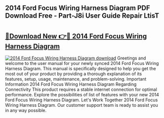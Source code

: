## 2014 Ford Focus Wiring Harness Diagram PDF Download Free - Part-J8i User Guide Repair LtisT

# <h2><a href="http://dfqaxt0.blite.top/?on=2014+Ford+Focus+Wiring+Harness+Diagram">🔗Download New 👉🔴 2014 Ford Focus Wiring Harness Diagram</a></h2>

[![2014 Ford Focus Wiring Harness Diagram download](https://i.imgur.com/lujVjoI.png)](http://dfqaxt0.blite.top/?on=2014+Ford+Focus+Wiring+Harness+Diagram)
Greetings and welcome to the user manual for your newly synced 2014 Ford Focus Wiring Harness Diagram. This manual is specifically designed to help you get the most out of your product by providing a thorough explanation of its features, setup, usage, maintenance, and problem-solving. Important Information 2014 Ford Focus Wiring Harness Diagram Regarding Connectivity This product requires a stable internet connection for optimal performance. Explore the possibilities of list of features with your new 2014 Ford Focus Wiring Harness Diagram. Let's Work Together 2014 Ford Focus Wiring Harness Diagram. Our customer support team is ready to assist you in any way possible.

